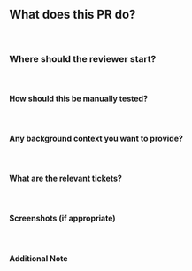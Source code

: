 ## What does this PR do?
​
​
### Where should the reviewer start?
​
​
#### How should this be manually tested?
​
​
#### Any background context you want to provide?
​
​
#### What are the relevant tickets?
​
​
#### Screenshots (if appropriate)
​
​
#### Additional Note